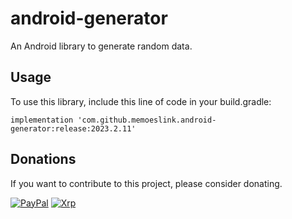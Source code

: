 # android-generator

An Android library to generate random data.

## Usage

To use this library, include this line of code in your build.gradle:

```
implementation 'com.github.memoeslink.android-generator:release:2023.2.11'
```

## Donations

If you want to contribute to this project, please consider donating.

[![PayPal](https://img.shields.io/badge/PayPal-00457C?style=for-the-badge&logo=paypal&logoColor=white)](https://www.paypal.com/donate/?hosted_button_id=T9BMV4T39YJ9N)
[![Xrp](https://img.shields.io/badge/Xrp-black?style=for-the-badge&logo=xrp&logoColor=white "rLXQtekZYK7k9UcDdFUu4wcaq2FcVxDhqm")](https://livenet.xrpl.org/accounts/rLXQtekZYK7k9UcDdFUu4wcaq2FcVxDhqm)
